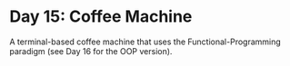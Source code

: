 # Day 15: Coffee Machine

A terminal-based coffee machine that uses the Functional-Programming paradigm (see Day 16 for the OOP version).
